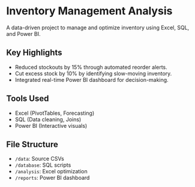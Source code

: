 # Inventory Management Analysis

A data-driven project to manage and optimize inventory using Excel, SQL, and Power BI.

## Key Highlights
- Reduced stockouts by 15% through automated reorder alerts.
- Cut excess stock by 10% by identifying slow-moving inventory.
- Integrated real-time Power BI dashboard for decision-making.

## Tools Used
- Excel (PivotTables, Forecasting)
- SQL (Data cleaning, Joins)
- Power BI (Interactive visuals)

## File Structure
- `/data`: Source CSVs
- `/database`: SQL scripts
- `/analysis`: Excel optimization
- `/reports`: Power BI dashboard
